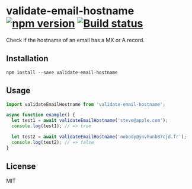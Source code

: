 # validate-email-hostname [![npm version](https://img.shields.io/npm/v/validate-email-hostname.svg)](https://www.npmjs.com/package/validate-email-hostname) [![Build status](https://img.shields.io/travis/mvila/validate-email-hostname.svg)](https://travis-ci.org/mvila/validate-email-hostname)

Check if the hostname of an email has a MX or A record.

## Installation

```
npm install --save validate-email-hostname
```

## Usage

```javascript
import validateEmailHostname from 'validate-email-hostname';

async function example() {
  let test1 = await validateEmailHostname('steve@apple.com');
  console.log(test1); // => true

  let test2 = await validateEmailHostname('nobody@ynvhunb87cjd.fr');
  console.log(test2); // => false
}
```

## License

MIT
